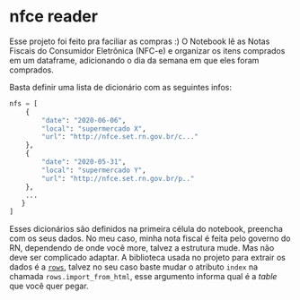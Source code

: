 # nfce reader

Esse projeto foi feito pra faciliar as compras :) O Notebook lê as Notas Fiscais do Consumidor Eletrônica (NFC-e) e organizar os itens comprados em um dataframe, adicionando o dia da semana em que eles foram comprados.

Basta definir uma lista de dicionário com as seguintes infos:
```python
nfs = [
    {
        "date": "2020-06-06",
        "local": "supermercado X",
        "url": "http://nfce.set.rn.gov.br/c..."
    },
    {
        "date": "2020-05-31",
        "local": "supermercado Y",
        "url": "http://nfce.set.rn.gov.br/p.."
    },
    ...
   }
]
```

Esses dicionários são definidos na primeira célula do notebook, preencha com os seus dados. No meu caso, minha nota fiscal é feita pelo governo do RN, dependendo de onde você more, talvez a estrutura mude. Mas não deve ser complicado adaptar. A biblioteca usada no projeto para extrair os dados é a [`rows`](https://github.com/turicas/rows), talvez no seu caso baste mudar o atributo `index` na chamada `rows.import_from_html`, esse argumento informa qual é a *table* que você quer pegar. 
